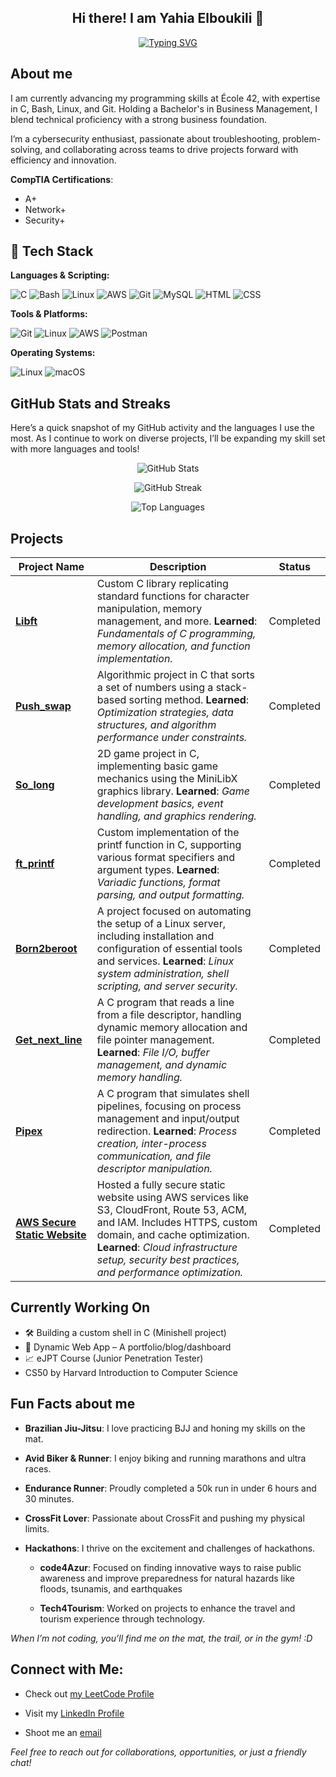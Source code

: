 
<div align="center">

## Hi there! I am Yahia Elboukili 👋

[![Typing SVG](https://readme-typing-svg.demolab.com/?lines=🖥️+Aspiring+Developer;🎓+Ecole+42+Student;🔬+Low-Level+Systems+Programmer;🔐+Cybersecurity+Enthusiast;🏴‍☠️+CTF+Player;📌+Problem+Solver;⚙️+C,+Linux,+Bash+Practitioner;📚+Lifelong+Learner&font=Fira%20Code&center=true&width=450&height=100&color=FF5E99&vCenter=true&pause=1000&size=22)](https://git.io/typing-svg)

</div>

## About me

I am currently advancing my programming skills at École 42, with expertise in C, Bash, Linux, and Git. Holding a Bachelor's in Business Management, I blend technical proficiency with a strong business foundation.

I’m a cybersecurity enthusiast, passionate about troubleshooting, problem-solving, and collaborating across teams to drive projects forward with efficiency and innovation.

**CompTIA Certifications**:

- A+
- Network+
- Security+

## 🧰 Tech Stack

**Languages & Scripting:**  

![C](https://img.shields.io/badge/C-00599C?style=for-the-badge&logo=c&logoColor=white)
![Bash](https://img.shields.io/badge/Bash-4EAA25?style=for-the-badge&logo=gnubash&logoColor=white)
![Linux](https://img.shields.io/badge/Linux-FCC624?style=for-the-badge&logo=linux&logoColor=black)
![AWS](https://img.shields.io/badge/AWS-232F3E?style=for-the-badge&logo=amazonaws&logoColor=white)
![Git](https://img.shields.io/badge/Git-F05032?style=for-the-badge&logo=git&logoColor=white)
![MySQL](https://img.shields.io/badge/MySQL-4479A1?style=for-the-badge&logo=mysql&logoColor=white)
![HTML](https://img.shields.io/badge/HTML-E34F26?style=for-the-badge&logo=html5&logoColor=white)
![CSS](https://img.shields.io/badge/CSS-1572B6?style=for-the-badge&logo=css3&logoColor=white)


**Tools & Platforms:**  

![Git](https://img.shields.io/badge/Git-F05032?style=for-the-badge&logo=git&logoColor=white)
![Linux](https://img.shields.io/badge/Linux-FCC624?style=for-the-badge&logo=linux&logoColor=black)
![AWS](https://img.shields.io/badge/AWS-232F3E?style=for-the-badge&logo=amazonaws&logoColor=white)
![Postman](https://img.shields.io/badge/Postman-FF6C37?style=for-the-badge&logo=postman&logoColor=white)

**Operating Systems:**  

![Linux](https://img.shields.io/badge/Linux-FCC624?style=for-the-badge&logo=linux&logoColor=black)
![macOS](https://img.shields.io/badge/macOS-000000?style=for-the-badge&logo=apple&logoColor=white)


##  GitHub Stats and Streaks

Here’s a quick snapshot of my GitHub activity and the languages I use the most. As I continue to work on diverse projects, I’ll be expanding my skill set with more languages and tools!
<div align ="center">

![GitHub Stats](https://github-readme-stats.vercel.app/api?username=yahyaeb&show_icons=true&theme=radical)

![GitHub Streak](https://github-readme-streak-stats.herokuapp.com/?user=yahyaeb&theme=radical)

![Top Languages](https://github-readme-stats.vercel.app/api/top-langs/?username=yahyaeb&layout=compact&theme=radical)

</div>

## Projects

| Project Name        | Description | Status        |
| ------------------- | ----------- | ------------- |
| **[Libft](https://github.com/yahyaeb/libft)**           | Custom C library replicating standard functions for character manipulation, memory management, and more. **Learned**: *Fundamentals of C programming, memory allocation, and function implementation.* | Completed |
| **[Push_swap](https://github.com/yahyaeb/push_swap)**       | Algorithmic project in C that sorts a set of numbers using a stack-based sorting method. **Learned**: *Optimization strategies, data structures, and algorithm performance under constraints.* | Completed |
| **[So_long](https://github.com/yahyaeb/so_long)**         | 2D game project in C, implementing basic game mechanics using the MiniLibX graphics library. **Learned**: *Game development basics, event handling, and graphics rendering.* | Completed |
| **[ft_printf](https://github.com/yahyaeb/ft_printf)**       | Custom implementation of the printf function in C, supporting various format specifiers and argument types. **Learned**: *Variadic functions, format parsing, and output formatting.* | Completed |
| **[Born2beroot](https://github.com/yahyaeb/Born2BeRoot)**     | A project focused on automating the setup of a Linux server, including installation and configuration of essential tools and services. **Learned**: *Linux system administration, shell scripting, and server security.* | Completed |
| **[Get_next_line](https://github.com/yahyaeb/get_next_line)**   | A C program that reads a line from a file descriptor, handling dynamic memory allocation and file pointer management. **Learned**: *File I/O, buffer management, and dynamic memory handling.* | Completed |
| **[Pipex](https://github.com/yahyaeb/pipex)**           | A C program that simulates shell pipelines, focusing on process management and input/output redirection. **Learned**: *Process creation, inter-process communication, and file descriptor manipulation.* | Completed |
| **[AWS Secure Static Website](https://github.com/yahyaeb/aws-secure-static-website)** | Hosted a fully secure static website using AWS services like S3, CloudFront, Route 53, ACM, and IAM. Includes HTTPS, custom domain, and cache optimization. **Learned**: *Cloud infrastructure setup, security best practices, and performance optimization.* | Completed |

## Currently Working On
- 🛠️ Building a custom shell in C (Minishell project)
- 🚀 Dynamic Web App – A portfolio/blog/dashboard
- 📈 eJPT Course (Junior Penetration Tester)
- CS50 by Harvard Introduction to Computer Science

## Fun Facts about me

- **Brazilian Jiu-Jitsu**: I love practicing BJJ and honing my skills on the mat.

- **Avid Biker & Runner**: I enjoy biking and running marathons and ultra races.

- **Endurance Runner**: Proudly completed a 50k run in under 6 hours and 30 minutes.

- **CrossFit Lover**: Passionate about CrossFit and pushing my physical limits.

- **Hackathons**: I thrive on the excitement and challenges of hackathons.
	- **code4Azur**: Focused on finding innovative ways to raise public awareness and improve preparedness for natural hazards like floods, tsunamis, and earthquakes

	- **Tech4Tourism**: Worked on projects to enhance the travel and tourism experience through technology.

*When I’m not coding, you’ll find me on the mat, the trail, or in the gym! :D*

## Connect with Me:

- Check out [my LeetCode Profile](https://leetcode.com/u/yahyaeb/)

- Visit my [LinkedIn Profile](https://www.linkedin.com/in/yahia-elboukili/)

- Shoot me an [email](mailto:yahya.elboukili1@gmail.com)

*Feel free to reach out for collaborations, opportunities, or just a friendly chat!* 